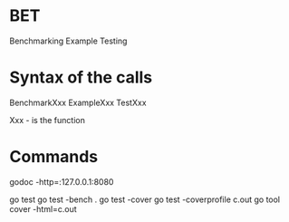 # BET

Benchmarking
Example
Testing

# Syntax of the calls

BenchmarkXxx
ExampleXxx
TestXxx

Xxx - is the function

# Commands

godoc -http=:127.0.0.1:8080

go test
go test -bench .
go test -cover
go test -coverprofile c.out
go tool cover -html=c.out